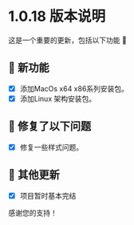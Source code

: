 # 1.0.18 版本说明

这是一个重要的更新，包括以下功能 🧪

## 🔮 新功能

- [x] 添加MacOs x64 x86系列安装包。
- [x] 添加Linux 架构安装包。

## 🔨 修复了以下问题

- [x] 修复一些样式问题。

## 🧿 其他更新

- [x] 项目暂时基本完结

感谢您的支持！
